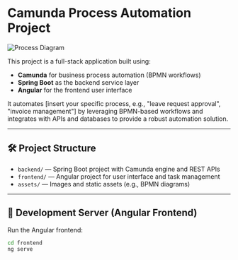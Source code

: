 # Camunda Process Automation Project

![Process Diagram](assets/download.png)

This project is a full-stack application built using:

- **Camunda** for business process automation (BPMN workflows)
- **Spring Boot** as the backend service layer
- **Angular** for the frontend user interface

It automates [insert your specific process, e.g., "leave request approval", "invoice management"] by leveraging BPMN-based workflows and integrates with APIs and databases to provide a robust automation solution.

---

## 🛠 Project Structure

- `backend/` — Spring Boot project with Camunda engine and REST APIs
- `frontend/` — Angular project for user interface and task management
- `assets/` — Images and static assets (e.g., BPMN diagrams)

---

## 🚀 Development Server (Angular Frontend)

Run the Angular frontend:

```bash
cd frontend
ng serve
